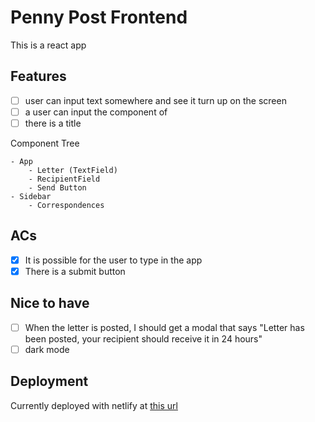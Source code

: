 # Penny Post Frontend

This is a react app

## Features

- [ ] user can input text somewhere and see it turn up on the screen
- [ ] a user can input the component of
- [ ] there is a title

Component Tree

```
- App
    - Letter (TextField)
    - RecipientField
    - Send Button
- Sidebar
    - Correspondences

```

## ACs

- [x] It is possible for the user to type in the app
- [x] There is a submit button

## Nice to have

- [ ] When the letter is posted, I should get a modal that says "Letter has been posted, your recipient should receive it in 24 hours"
- [ ] dark mode

## Deployment

Currently deployed with netlify at [this url](https://6680270fcd6edb155028689a--peaceful-madeleine-47ec57.netlify.app/)
